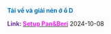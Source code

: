 
<span style="font-weight:bold; color:rgb(0, 112, 192)">Tải về và giải nén ở ổ D</span>

<span style="font-weight:bold; color:rgb(112, 48, 160)">Link: </span>[<span style="font-weight:bold; color:rgb(251, 31, 255)">Setup Pan&Beri</span>](https://drive.google.com/file/d/1jFSgB2Qi1bcXtLpPG_HjFWn4A3nd0k37/view?usp=drive_link) 2024-10-08

